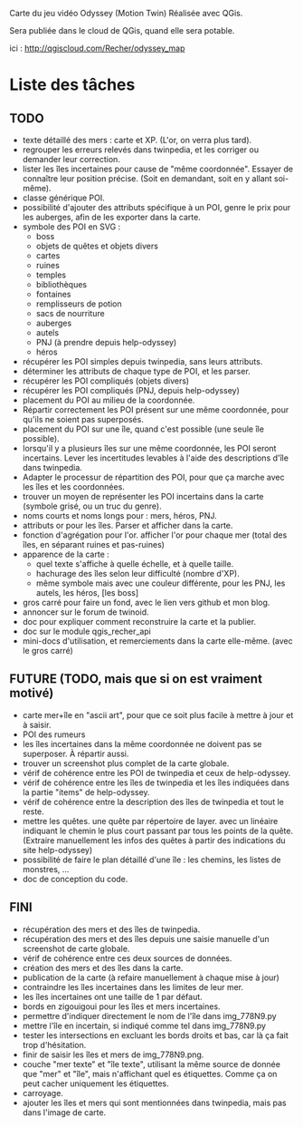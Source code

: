 Carte du jeu vidéo Odyssey (Motion Twin)
Réalisée avec QGis.

Sera publiée dans le cloud de QGis, quand elle sera potable.

ici : http://qgiscloud.com/Recher/odyssey_map

# Liste des tâches #

## TODO ##

 - texte détaillé des mers : carte et XP. (L'or, on verra plus tard).
 - regrouper les erreurs relevés dans twinpedia, et les corriger ou demander leur correction.
 - lister les îles incertaines pour cause de "même coordonnée". Essayer de connaître leur position précise. (Soit en demandant, soit en y allant soi-même).
 - classe générique POI.
 - possibilité d'ajouter des attributs spécifique à un POI, genre le prix pour les auberges, afin de les exporter dans la carte.
 - symbole des POI en SVG :
    * boss
    * objets de quêtes et objets divers
    * cartes
    * ruines
    * temples
    * bibliothèques
    * fontaines
    * remplisseurs de potion
    * sacs de nourriture
    * auberges
    * autels
    * PNJ (à prendre depuis help-odyssey)
    * héros
 - récupérer les POI simples depuis twinpedia, sans leurs attributs.
 - déterminer les attributs de chaque type de POI, et les parser.
 - récupérer les POI compliqués (objets divers)
 - récupérer les POI compliqués (PNJ, depuis help-odyssey)
 - placement du POI au milieu de la coordonnée.
 - Répartir correctement les POI présent sur une même coordonnée, pour qu'ils ne soient pas superposés.
 - placement du POI sur une île, quand c'est possible (une seule île possible).
 - lorsqu'il y a plusieurs îles sur une même coordonnée, les POI seront incertains. Lever les incertitudes levables à l'aide des descriptions d'île dans twinpedia.
 - Adapter le processur de répartition des POI, pour que ça marche avec les îles et les coordonnées.
 - trouver un moyen de représenter les POI incertains dans la carte (symbole grisé, ou un truc du genre).
 - noms courts et noms longs pour : mers, héros, PNJ.
 - attributs or pour les îles. Parser et afficher dans la carte.
 - fonction d'agrégation pour l'or. afficher l'or pour chaque mer (total des îles, en séparant ruines et pas-ruines)
 - apparence de la carte :
    * quel texte s'affiche à quelle échelle, et à quelle taille.
    * hachurage des îles selon leur difficulté (nombre d'XP).
    * même symbole mais avec une couleur différente, pour les PNJ, les autels, les héros, [les boss]
 - gros carré pour faire un fond, avec le lien vers github et mon blog.
 - annoncer sur le forum de twinoid.
 - doc pour expliquer comment reconstruire la carte et la publier.
 - doc sur le module qgis_recher_api
 - mini-docs d'utilisation, et remerciements dans la carte elle-même. (avec le gros carré)

## FUTURE (TODO, mais que si on est vraiment motivé) ##

 - carte mer+île en "ascii art", pour que ce soit plus facile à mettre à jour et à saisir.
 - POI des rumeurs
 - les îles incertaines dans la même coordonnée ne doivent pas se superposer. À répartir aussi.
 - trouver un screenshot plus complet de la carte globale.
 - vérif de cohérence entre les POI de twinpedia et ceux de help-odyssey.
 - vérif de cohérence entre les îles de twinpedia et les îles indiquées dans la partie "items" de help-odyssey.
 - vérif de cohérence entre la description des îles de twinpedia et tout le reste.
 - mettre les quêtes. une quête par répertoire de layer. avec un linéaire indiquant le chemin le plus court passant par tous les points de la quête. (Extraire manuellement les infos des quêtes à partir des indications du site help-odyssey)
 - possibilité de faire le plan détaillé d'une île : les chemins, les listes de monstres, ...
 - doc de conception du code.

## FINI ##

 - récupération des mers et des îles de twinpedia.
 - récupération des mers et des îles depuis une saisie manuelle d'un screenshot de carte globale.
 - vérif de cohérence entre ces deux sources de données.
 - création des mers et des îles dans la carte.
 - publication de la carte (à refaire manuellement à chaque mise à jour)
 - contraindre les îles incertaines dans les limites de leur mer.
 - les îles incertaines ont une taille de 1 par défaut.
 - bords en zigouigoui pour les îles et mers incertaines.
 - permettre d'indiquer directement le nom de l'île dans img_778N9.py
 - mettre l'île en incertain, si indiqué comme tel dans img_778N9.py
 - tester les intersections en excluant les bords droits et bas, car là ça fait trop d'hésitation.
 - finir de saisir les îles et mers de img_778N9.png.
 - couche "mer texte" et "île texte", utilisant la même source de donnée que "mer" et "île", mais n'affichant quel es étiquettes. Comme ça on peut cacher uniquement les étiquettes.
 - carroyage.
 - ajouter les îles et mers qui sont mentionnées dans twinpedia, mais pas dans l'image de carte.
